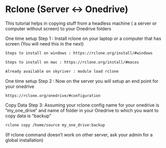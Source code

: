 # Rclone (Server ↔ Onedrive)

This tutorial helps in copying stuff from a headless machine ( a server or computer without screen) to your Onedrive folders

One time setup Step 1 : Install rclone on your laptop or a computer that has screen (You will need this in the next)

```bash
Steps to install on windows : https://rclone.org/install/#windows

Steps to install on mac : https://rclone.org/install/#macos

Already available on skyriver : module load rclone
```

One time setup Step 2 : Now on the server you will setup an end point for your onedrive

```bash
https://rclone.org/onedrive/#configuration
```

Copy Data Step 3: Assuming your rclone config name for your onedrive is 
”my_one_drive“ and name of folder in your Onedrive to which you want to copy data is “backup”

```bash
rclone copy /home/source my_one_drive:backup
```

(If rclone command doesn’t work on other server, ask your admin for a global installation)
